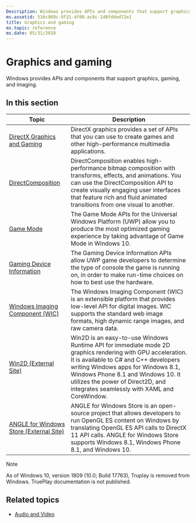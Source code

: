 ```yaml
---
Description: Windows provides APIs and components that support graphics, gaming, and imaging.
ms.assetid: 516c969c-9f31-4f00-ac8c-140fdded72e1
title: Graphics and gaming
ms.topic: reference
ms.date: 05/31/2018
---
```


# Graphics and gaming

Windows provides APIs and components that support graphics, gaming, and imaging.

## In this section

| Topic | Description |
|-|-|
| [DirectX Graphics and Gaming](./directx.md)<br/> | DirectX graphics provides a set of APIs that you can use to create games and other high-performance multimedia applications. <br/> |
| [DirectComposition](./directcomp/directcomposition-portal.md)<br/> | DirectComposition enables high-performance bitmap composition with transforms, effects, and animations. You can use the DirectComposition API to create visually engaging user interfaces that feature rich and fluid animated transitions from one visual to another.<br/> |
| [Game Mode](/previous-versions/windows/desktop/gamemode/game-mode-portal)<br/> | The Game Mode APIs for the Universal Windows Platform (UWP) allow you to produce the most optimized gaming experience by taking advantage of Game Mode in Windows 10.<br/> |
| [Gaming Device Information](/previous-versions/windows/desktop/gamingdvcinfo/gaming-device-information-portal)<br/> | The Gaming Device Information APIs allow UWP game developers to determine the type of console the game is running on, in order to make run-time choices on how to best use the hardware.<br/> |
| [Windows Imaging Component (WIC)](./wic/-wic-lh.md)<br/> | The Windows Imaging Component (WIC) is an extensible platform that provides low-level API for digital images. WIC supports the standard web image formats, high dynamic range images, and raw camera data.<br/> |
| [Win2D (External Site)](https://github.com/Microsoft/Win2D)<br/> | Win2D is an easy-to-use Windows Runtime API for immediate mode 2D graphics rendering with GPU acceleration. It is available to C\# and C++ developers writing Windows apps for Windows 8.1, Windows Phone 8.1 and Windows 10. It utilizes the power of Direct2D, and integrates seamlessly with XAML and CoreWindow.<br/> |
| [ANGLE for Windows Store (External Site)](https://github.com/microsoft/angle/wiki)<br/> | ANGLE for Windows Store is an open-source project that allows developers to run OpenGL ES content on Windows by translating OpenGL ES API calls to DirectX 11 API calls. ANGLE for Windows Store supports Windows 8.1, Windows Phone 8.1, and Windows 10.<br/> |

> [!NOTE]
> As of Windows 10, version 1809 (10.0; Build 17763), Truplay is removed from Windows. TruePlay documentation is not published.

## Related topics

* [Audio and Video](./audio-and-video.md)
